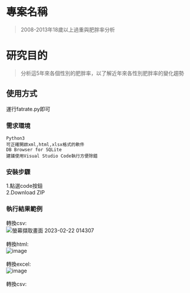 # 專案名稱
> 2008-2013年18歲以上過重與肥胖率分析

# 研究目的
> 分析這5年來各個性別的肥胖率，以了解近年來各性別肥胖率的變化趨勢<br>

## 使用方式

運行fatrate.py即可

### 需求環境

```
Python3
可正確開啟xml,html,xlsx格式的軟件
DB Browser for SQLite
建議使用Visual Studio Code執行方便除錯
```

### 安裝步驟

1.點選code按鈕<br>
2.Download ZIP

### 執行結果範例
轉換csv:<br>
![螢幕擷取畫面 2023-02-22 014307](https://user-images.githubusercontent.com/122202405/220620832-bc9dbc14-7270-4b28-a0e3-7d6333c2fb1d.png)<br>
<br>
轉換html:<br>
![image](https://user-images.githubusercontent.com/122202405/221213353-1e8b3ee7-fb6d-4e6e-9212-1940b6ea3f73.png)<br>
<br>
轉換excel:<br>
![image](https://user-images.githubusercontent.com/122202405/221215042-0f2eff92-1879-48bf-87ed-62cf1ad86aea.png)<br>
<br>
轉換csv:<br>
<br>
